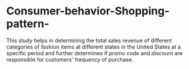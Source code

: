 # Consumer-behavior-Shopping-pattern-
This study helps in determining the total sales revenue of different categories of fashion items at different states in the United States at a specific period and further determines if promo code and discount are responsible for customers' frequency of purchase. 

